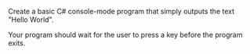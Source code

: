 Create a basic C# console-mode program that simply outputs the text "Hello World". 

Your program should wait for the user to press a key before the program exits. 
